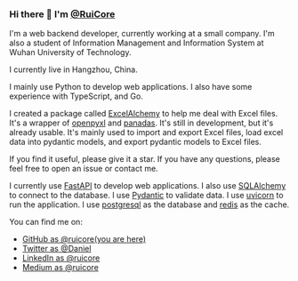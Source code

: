 ### Hi there 👋 I'm [@RuiCore](https://github.com/ruicore)

I'm a web backend developer, currently working at a small company. I'm also a student of Information Management and Information System at Wuhan University of Technology.

I currently live in Hangzhou, China.

I mainly use Python to develop web applications. I also have some experience with TypeScript, and Go.

I created a package called [ExcelAlchemy](https://pypi.org/project/ExcelAlchemy/) to help me deal with Excel files. It's a wrapper of [openpyxl](https://pypi.org/project/openpyxl/) and [panadas](https://pypi.org/project/pandas/). It's still in development, but it's already usable. It's mainly used to import and export Excel files, load excel data into pydantic models, and export pydantic models to Excel files.

If you find it useful, please give it a star. If you have any questions, please feel free to open an issue or contact me.

I currently use [FastAPI](https://fastapi.tiangolo.com/) to develop web applications. I also use [SQLAlchemy](https://www.sqlalchemy.org/) to connect to the database. I use [Pydantic](https://pydantic-docs.helpmanual.io/) to validate data. I use [uvicorn](https://www.uvicorn.org/) to run the application. I use [postgresql](https://www.postgresql.org/) as the database and [redis](https://redis.io/) as the cache.

You can find me on:

- [GitHub as @ruicore(you are here)](https://github.com/ruicore)
- [Twitter as @Daniel](https://twitter.com/DanielThom64316)
- [LinkedIn as @ruicore](https://www.linkedin.com/in/%E7%9D%BF-%E4%BD%95-068b1a145/)
- [Medium as @ruicore](https://medium.com/@hrui835)



<!--
**ruicore/ruicore** is a ✨ _special_ ✨ repository because its `README.md` (this file) appears on your GitHub profile.

Here are some ideas to get you started:

- 🔭 I’m currently working on ...
- 🌱 I’m currently learning ...
- 👯 I’m looking to collaborate on ...
- 🤔 I’m looking for help with ...
- 💬 Ask me about ...
- 📫 How to reach me: ...
- 😄 Pronouns: ...
- ⚡ Fun fact: ...
-->

